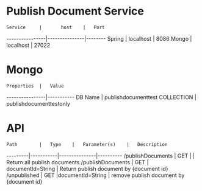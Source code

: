 # Publish Document Service

	Service 	|		host	|	Port			
----------------|---------------|--------
	Spring		|	localhost	|  8086
	Mongo		|	localhost	| 27022

# Mongo

	Properties	|	Value
----------------|-----------
DB Name | publishdocumenttest
COLLECTION | publishdocumenttestonly

# API


	Path		|	Type	|	Parameter(s)	|	Description
---------|-----------|---------------|----------
/publishDocuments	|	GET		| | Return all publish documents
/publishDocuments	|	GET		| documentId=String | Return publish document by {document id}
/unpublished		|	GET 	|documentId=String  | remove publish document by {document id}
